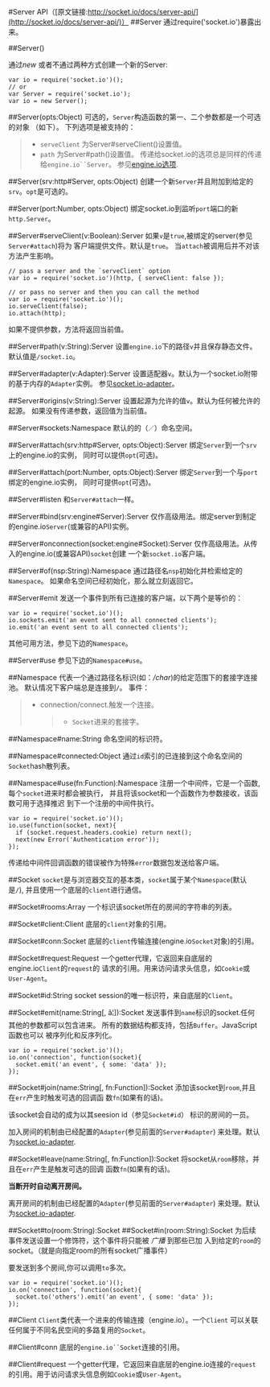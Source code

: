 #Server API（[原文链接:http://socket.io/docs/server-api/](http://socket.io/docs/server-api/)）
##Server
通过require('socket.io')暴露出来。

##Server()

通过*new* 或者不通过两种方式创建一个新的Server:

    var io = require('socket.io')();
    // or
    var Server = require('socket.io');
    var io = new Server();

##Server(opts:Object)
可选的，`Server`构造函数的第一、二个参数都是一个可选的对象
（如下）。
下列选项是被支持的：
>* `serveClient` 为Server#serveClient()设置值。
>* `path` 为Server#path()设置值。
传递给socket.io的选项总是同样的传递给`engine.io``Server`。
参见[engine.io选项](https://github.com/learnboost/engine.io#methods-1).

##Server(srv:http#Server, opts:Object)
创建一个新`Server`并且附加到给定的`srv`。`opt`是可选的。

##Server(port:Number, opts:Object)
绑定socket.io到监听`port`端口的新`http.Server`。

##Server#serveClient(v:Boolean):Server
如果`v`是`true`,被绑定的server(参见`Server#attach`)将为
客户端提供文件。默认是`true`。
当`attach`被调用后并不对该方法产生影响。

    // pass a server and the `serveClient` option
    var io = require('socket.io')(http, { serveClient: false });

    // or pass no server and then you can call the method
    var io = require('socket.io')();
    io.serveClient(false);
    io.attach(http);

如果不提供参数，方法将返回当前值。

##Server#path(v:String):Server
设置`engine.io`下的路径`v`并且保存静态文件。默认值是`/socket.io`。

##Server#adapter(v:Adapter):Server
设置适配器`v`。默认为一个socket.io附带的基于内存的`Adapter`实例。
参见[socket.io-adapter](https://github.com/learnboost/socket.io-adapter)。

##Server#origins(v:String):Server
设置起源为允许的值`v`。默认为任何被允许的起源。
如果没有传递参数，返回值为当前值。

##Server#sockets:Namespace
默认的的（`／`）命名空间。

##Server#attach(srv:http#Server, opts:Object):Server
绑定`Server`到一个`srv`上的engine.io的实例，
同时可以提供`opt`(可选)。

##Server#attach(port:Number, opts:Object):Server
绑定`Server`到一个与`port`绑定的engine.io实例，
同时可提供`opt`(可选)。

##Server#listen
和`Server#attach`一样。

##Server#bind(srv:engine#Server):Server
仅作高级用法。绑定server到制定的engine.io`Server`(或兼容的API)实例。

##Server#onconnection(socket:engine#Socket):Server
仅作高级用法。从传入的engine.io(或兼容API)`socket`创建
一个新`socket.io`客户端。

##Server#of(nsp:String):Namespace
通过路径名`nsp`初始化并检索给定的`Namespace`。
如果命名空间已经初始化，那么就立刻返回它。

##Server#emit
发送一个事件到所有已连接的客户端，以下两个是等价的：

    var io = require('socket.io')();
    io.sockets.emit('an event sent to all connected clients');
    io.emit('an event sent to all connected clients');
其他可用方法，参见下边的`Namespace`。

##Server#use
参见下边的`Namespace#use`。

##Namespace
代表一个通过路径名标识(如：*/char*)的给定范围下的套接字连接池。
默认情况下客户端总是连接到`/`。
事件：
>* connection/connect.触发一个连接。
>   >* `Socket`进来的套接字。

##Namespace#name:String
命名空间的标识符。

##Namespace#connected:Object
通过`id`索引的已连接到这个命名空间的`Socket`hash散列表。

##Namespace#use(fn:Function):Namespace
注册一个中间件，它是一个函数,每个`socket`进来时都会被执行，
并且将该socket和一个函数作为参数接收，该函数可用于选择推迟
到下一个注册的中间件执行。

    var io = require('socket.io')();
    io.use(function(socket, next){
      if (socket.request.headers.cookie) return next();
      next(new Error('Authentication error'));
    });
传递给中间件回调函数的错误被作为特殊`error`数据包发送给客户端。

##Socket
`socket`是与浏览器交互的基本类，`socket`属于某个`Namespace`(默认是`/`),
并且使用一个底层的`client`进行通信。

##Socket#rooms:Array
一个标识该socket所在的房间的字符串的列表。

##Socket#client:Client
底层的`client`对象的引用。

##Socket#conn:Socket
底层的`client`传输连接(engine.io`Socket`对象)的引用。

##Socket#request:Request
一个getter代理，它返回来自底层的engine.io`Client`的`request`的
请求的引用。用来访问请求头信息，如`Cookie`或`User-Agent`。

##Socket#id:String
socket session的唯一标识符，来自底层的`Client`。

##Socket#emit(name:String[, â¦]):Socket
发送事件到`name`标识的socket.任何其他的参数都可以包含进来。
所有的数据结构都支持，包括`Buffer`。JavaScript函数也可以
被序列化和反序列化。

    var io = require('socket.io')();
    io.on('connection', function(socket){
      socket.emit('an event', { some: 'data' });
    });

##Socket#join(name:String[, fn:Function]):Socket
添加该socket到`room`,并且在`err`产生时触发可选的回调函
数`fn`(如果有的话)。

该socket会自动的成为以其seesion id（参见`Socket#id`）
标识的房间的一员。

加入房间的机制由已经配置的`Adapter`(参见前面的`Server#adapter`)
来处理。默认为[socket.io-adapter](https://github.com/socket.io/socket.io-adapter).

##Socket#leave(name:String[, fn:Function]):Socket
将socket从`room`移除，并且在`err`产生是触发可选的回调
函数`fn`(如果有的话)。

**当断开时自动离开房间。**

离开房间的机制由已经配置的`Adapter`(参见前面的`Server#adapter`)
来处理。默认为[socket.io-adapter](https://github.com/socket.io/socket.io-adapter).


##Socket#to(room:String):Socket
##Socket#in(room:String):Socket
为后续事件发送设置一个修饰符，这个事件将只能被 *广播* 到那些已加
入到给定的`room`的socket。（就是向指定room的所有socket广播事件）

要发送到多个房间,你可以调用`to`多次。

    var io = require('socket.io')();
    io.on('connection', function(socket){
      socket.to('others').emit('an event', { some: 'data' });
    });

##Client
`Client`类代表一个进来的传输连接（engine.io）。一个`Client`
可以关联任何属于不同名民空间的多路复用的`Socket`。

##Client#conn
底层的`engine.io``Socket`连接的引用。

##Client#request
一个getter代理，它返回来自底层的engine.io连接的`request`
的引用。用于访问请求头信息例如`Cookie`或`User-Agent`。
